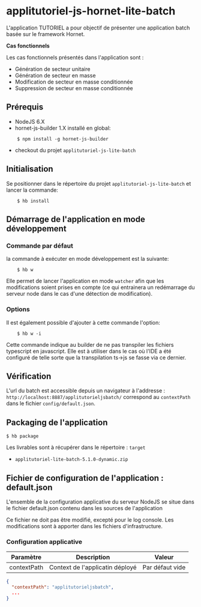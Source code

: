 # applitutoriel-js-hornet-lite-batch

L'application TUTORIEL a pour objectif de présenter une application batch basée sur le framework Hornet.

__Cas fonctionnels__

Les cas fonctionnels présentés dans l'application sont :

* Génération de secteur unitaire
* Génération de secteur en masse
* Modification de secteur en masse conditionnée
* Suppression de secteur en masse conditionnée

## Prérequis #

* NodeJS 6.X
* hornet-js-builder 1.X installé en global:

```shell
    $ npm install -g hornet-js-builder
```

* checkout du projet `applitutoriel-js-lite-batch`

## Initialisation #
Se positionner dans le répertoire du projet `applitutoriel-js-lite-batch` et lancer la commande:

```shell
    $ hb install
```

## Démarrage de l'application en mode développement #

### Commande par défaut

la commande à exécuter en mode développement est la suivante:

```shell
    $ hb w
```

Elle permet de lancer l'application en mode `watcher` afin que les modifications soient prises en compte (ce qui
entrainera un redémarrage du serveur node dans le cas d'une détection de modification).

### Options

Il est également possible d'ajouter à cette commande l'option:

```shell
    $ hb w -i
```

Cette commande indique au builder de ne pas transpiler les fichiers typescript en javascript.
Elle est à utiliser dans le cas où l'IDE a été configuré de telle sorte que la transpilation ts->js
se fasse via ce dernier.


## Vérification

L'url du batch est accessible depuis un navigateur à l'addresse : `http://localhost:8887/applitutorieljsbatch/` correspond au `contextPath` dans le fichier `config/default.json`.

## Packaging de l'application

```shell
$ hb package
```

Les livrables sont à récupérer dans le répertoire : `target`

- `applitutoriel-lite-batch-5.1.0-dynamic.zip`

## Fichier de configuration de l'application : default.json

L'ensemble de la configuration applicative du serveur NodeJS se situe dans le fichier default.json contenu dans les sources de l'application

Ce fichier ne doit pas être modifié, excepté pour le log console. Les modifications sont à apporter dans les fichiers d'infrastructure.

### Configuration applicative

| Paramètre | Description | Valeur |
|-----------|-------------|--------|
|contextPath| Context de l'applicatin déployé|Par défaut vide|

```json
{
  "contextPath": "applitutorieljsbatch",
  ...
}

```
